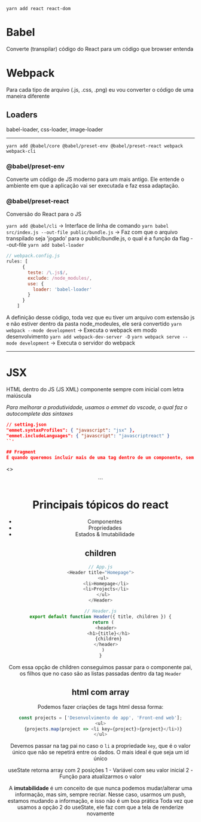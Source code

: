 `yarn add react react-dom`

# Babel
Converte (transpilar) código do React para um código que browser entenda
# Webpack
Para cada tipo de arquivo (.js, .css, .png) eu vou converter o código de uma maneira diferente
## Loaders
babel-loader, css-loader, image-loader

---

`yarn add @babel/core @babel/preset-env @babel/preset-react webpack webpack-cli`
### @babel/preset-env
Converte um código de JS moderno para um mais antigo. Ele entende o ambiente em que a aplicação vai ser executada e faz essa adaptação.
### @babel/preset-react
Conversão do React para o JS

`yarn add @babel/cli` -> Interface de linha de comando
`yarn babel src/index.js --out-file public/bundle.js` -> Faz com que o arquivo transpilado seja 'jogado' para o public/bundle.js, o qual é a função da flag --out-file
`yarn add babel-loader`

```js
// webpack.config.js
rules: [
      {
        teste: /\.js$/,
        exclude: /node_modules/,
        use: {
          loader: 'babel-loader'
        }
      }
    ]
```
A definição desse código, toda vez que eu tiver um arquivo com extensão js e não estiver dentro da pasta node_modeules, ele será convertido
`yarn webpack --mode development` -> Executa o webpack em modo desenvolvimento
`yarn add webpack-dev-server -D`
`yarn webpack serve --mode development` -> Executa o servidor do webpack

---

# JSX
HTML dentro do JS (JS XML)
componente sempre com inicial com letra maiúscula

*Para melhorar a produtividade, usamos o emmet do vscode, o qual faz o autocomplete das sintaxes*

```json
// setting.json
"emmet.syntaxProfiles": { "javascript": "jsx" },
"emmet.includeLanguages": { "javascript": "javascriptreact" }
``'

## Fragment
É quando queremos incluir mais de uma tag dentro de um componente, sem que precisemos colocar uma div

```
<>
  <Header />
  <Header />
</>
```

# Principais tópicos do react
- Componentes
- Propriedades
- Estados & Imutabilidade

## children

```js
// App.js
<Header title="Homepage">
  <ul>
    <li>Homepage</li>
    <li>Projects</li>
  </ul>
</Header>

// Header.js
export default function Header({ title, children }) {
  return (
    <header>
      <h1>{title}</h1>
      {children}
    </header>
  )
}
```

Com essa opção de children conseguimos passar para o componente pai, os filhos que no caso são as listas passadas dentro da tag `Header`

## html com array
Podemos fazer criações de tags html dessa forma:
```js
const projects = ['Desenvolvimento de app', 'Front-end web'];
<ul>
  {projects.map(project => <li key={project}>{project}</li>)}
</ul>
```

Devemos passar na tag pai no caso o `li` a propriedade `key`, que é o valor único que não se repetirá entre os dados. O mais ideal é que seja um id único

useState retorna array com 2 posições
1 - Variável com seu valor inicial
2 - Função para atualizarmos o valor

A **imutabilidade** é um conceito de que nunca podemos mudar/alterar uma informação, mas sim, sempre recriar.
Nesse caso, usarmos um push, estamos mudando a informação, e isso não é um boa prática
Toda vez que usamos a opção 2 do useState, ele faz com que a tela de renderize novamente